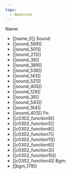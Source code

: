 ```yaml
---
tags:
  - NewScene
---
```

Name:
- [[name_0]]
Sound:
- [[sound_569]]
- [[sound_501]]
- [[sound_213]]
- [[sound_39]]
- [[sound_389]]
- [[sound_538]]
- [[sound_143]]
- [[sound_521]]
- [[sound_405]]
- [[sound_129]]
- [[sound_38]]
- [[sound_543]]
- [[sound_164]]
- [[sound_403]]
Fn:
- [[c0302_function9]]
- [[c0302_function5]]
- [[c0302_function8]]
- [[c0302_function7]]
- [[c0302_function11]]
- [[c0302_function6]]
- [[c0302_function3]]
- [[c0302_function10]]
- [[c0302_function4]]
Bgm:
- [[bgm_179]]
